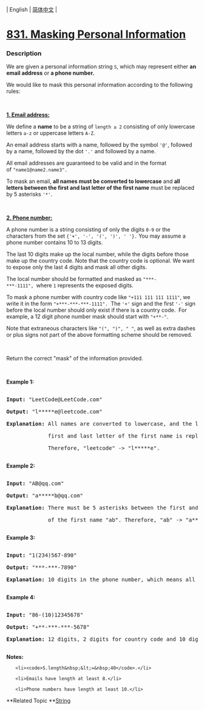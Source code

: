 | English | [简体中文](README.md) |

# [831. Masking Personal Information](https://leetcode-cn.com/problems/masking-personal-information)
 ### Description
<p>We are given a&nbsp;personal information string <code>S</code>, which may represent&nbsp;either <strong>an email address</strong> or <strong>a phone number.</strong></p>

<p>We would like to mask this&nbsp;personal information according to the&nbsp;following rules:</p>

<p><br />
<u><strong>1. Email address:</strong></u></p>

<p>We define a&nbsp;<strong>name</strong> to be a string of <code>length &ge; 2</code> consisting&nbsp;of only lowercase letters&nbsp;<code>a-z</code> or uppercase&nbsp;letters&nbsp;<code>A-Z</code>.</p>

<p>An email address starts with a name, followed by the&nbsp;symbol <code>&#39;@&#39;</code>, followed by a name, followed by the&nbsp;dot&nbsp;<code>&#39;.&#39;</code>&nbsp;and&nbsp;followed by a name.&nbsp;</p>

<p>All email addresses are&nbsp;guaranteed to be valid and in the format of&nbsp;<code>&quot;name1@name2.name3&quot;.</code></p>

<p>To mask an email, <strong>all names must be converted to lowercase</strong> and <strong>all letters between the first and last letter of the first name</strong> must be replaced by 5 asterisks <code>&#39;*&#39;</code>.</p>

<p><br />
<u><strong>2. Phone number:</strong></u></p>

<p>A phone number is a string consisting of&nbsp;only the digits <code>0-9</code> or the characters from the set <code>{&#39;+&#39;, &#39;-&#39;, &#39;(&#39;, &#39;)&#39;, &#39;&nbsp;&#39;}.</code>&nbsp;You may assume a phone&nbsp;number contains&nbsp;10 to 13 digits.</p>

<p>The last 10 digits make up the local&nbsp;number, while the digits before those make up the country code. Note that&nbsp;the country code is optional. We want to expose only the last 4 digits&nbsp;and mask all other&nbsp;digits.</p>

<p>The local&nbsp;number&nbsp;should be formatted and masked as <code>&quot;***-***-1111&quot;,&nbsp;</code>where <code>1</code> represents the exposed digits.</p>

<p>To mask a phone number with country code like <code>&quot;+111 111 111 1111&quot;</code>, we write it in the form <code>&quot;+***-***-***-1111&quot;.</code>&nbsp; The <code>&#39;+&#39;</code>&nbsp;sign and the first <code>&#39;-&#39;</code>&nbsp;sign before the local number should only exist if there is a country code.&nbsp; For example, a 12 digit phone number mask&nbsp;should start&nbsp;with <code>&quot;+**-&quot;</code>.</p>

<p>Note that extraneous characters like <code>&quot;(&quot;, &quot;)&quot;, &quot; &quot;</code>, as well as&nbsp;extra dashes or plus signs not part of the above formatting scheme should be removed.</p>

<p>&nbsp;</p>

<p>Return the correct &quot;mask&quot; of the information provided.</p>

<p>&nbsp;</p>

<p><strong>Example 1:</strong></p>

<pre>
<strong>Input: </strong>&quot;LeetCode@LeetCode.com&quot;
<strong>Output: </strong>&quot;l*****e@leetcode.com&quot;
<strong>Explanation:&nbsp;</strong>All names are converted to lowercase, and the letters between the
&nbsp;            first and last letter of the first name is replaced by 5 asterisks.
&nbsp;            Therefore, &quot;leetcode&quot; -&gt; &quot;l*****e&quot;.
</pre>

<p><strong>Example 2:</strong></p>

<pre>
<strong>Input: </strong>&quot;AB@qq.com&quot;
<strong>Output: </strong>&quot;a*****b@qq.com&quot;
<strong>Explanation:&nbsp;</strong>There must be 5 asterisks between the first and last letter 
&nbsp;            of the first name &quot;ab&quot;. Therefore, &quot;ab&quot; -&gt; &quot;a*****b&quot;.
</pre>

<p><strong>Example 3:</strong></p>

<pre>
<strong>Input: </strong>&quot;1(234)567-890&quot;
<strong>Output: </strong>&quot;***-***-7890&quot;
<strong>Explanation:</strong>&nbsp;10 digits in the phone number, which means all digits make up the local number.
</pre>

<p><strong>Example 4:</strong></p>

<pre>
<strong>Input: </strong>&quot;86-(10)12345678&quot;
<strong>Output: </strong>&quot;+**-***-***-5678&quot;
<strong>Explanation:</strong>&nbsp;12 digits, 2 digits for country code and 10 digits for local number. 
</pre>

<p><strong>Notes:</strong></p>

<ol>
	<li><code>S.length&nbsp;&lt;=&nbsp;40</code>.</li>
	<li>Emails have length at least 8.</li>
	<li>Phone numbers have length at least 10.</li>
</ol>

**Related Topic	**[String](https://leetcode-cn.com/tag/string) 